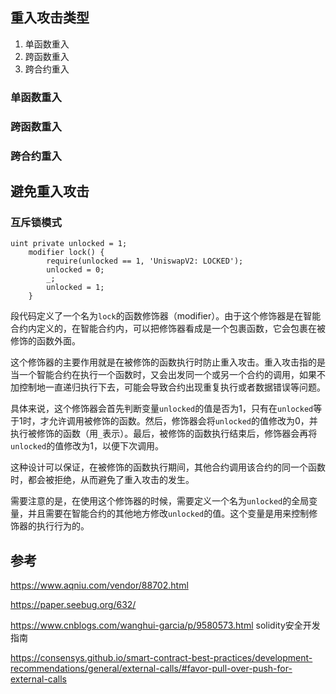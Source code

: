 



## 重入攻击类型

1. 单函数重入
2. 跨函数重入
3. 跨合约重入



### 单函数重入

### 跨函数重入

### 跨合约重入



## 避免重入攻击

### 互斥锁模式

```solidity
uint private unlocked = 1;
    modifier lock() {
        require(unlocked == 1, 'UniswapV2: LOCKED');
        unlocked = 0;
        _;
        unlocked = 1;
    }
```

段代码定义了一个名为`lock`的函数修饰器（modifier）。由于这个修饰器是在智能合约内定义的，在智能合约内，可以把修饰器看成是一个包裹函数，它会包裹在被修饰的函数外面。

这个修饰器的主要作用就是在被修饰的函数执行时防止重入攻击。重入攻击指的是当一个智能合约在执行一个函数时，又会出发同一个或另一个合约的调用，如果不加控制地一直递归执行下去，可能会导致合约出现重复执行或者数据错误等问题。

具体来说，这个修饰器会首先判断变量`unlocked`的值是否为1，只有在`unlocked`等于1时，才允许调用被修饰的函数。然后，修饰器会将`unlocked`的值修改为0，并执行被修饰的函数（用`_`表示）。最后，被修饰的函数执行结束后，修饰器会再将`unlocked`的值修改为1，以便下次调用。

这种设计可以保证，在被修饰的函数执行期间，其他合约调用该合约的同一个函数时，都会被拒绝，从而避免了重入攻击的发生。

需要注意的是，在使用这个修饰器的时候，需要定义一个名为`unlocked`的全局变量，并且需要在智能合约的其他地方修改`unlocked`的值。这个变量是用来控制修饰器的执行行为的。

## 参考

https://www.aqniu.com/vendor/88702.html

https://paper.seebug.org/632/

https://www.cnblogs.com/wanghui-garcia/p/9580573.html  solidity安全开发指南

https://consensys.github.io/smart-contract-best-practices/development-recommendations/general/external-calls/#favor-pull-over-push-for-external-calls 
